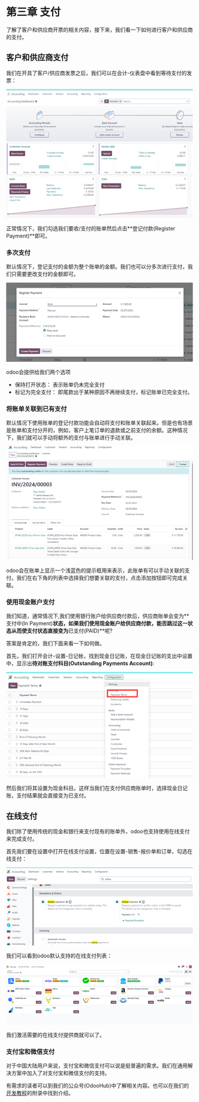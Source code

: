 # 第三章 支付

了解了客户和供应商开票的相关内容，接下来，我们看一下如何进行客户和供应商的支付。

## 客户和供应商支付

我们在开具了客户/供应商发票之后，我们可以在会计-仪表盘中看到等待支付的发票：

![34](./images/AC34.png)

正常情况下，我们勾选我们要收/支付的账单然后点击**登记付款(Register Payment)**即可。

### 多次支付

默认情况下，登记支付的金额为整个账单的金额。我们也可以分多次进行支付，我们只需要更改支付的金额即可。

![35](./images/AC35.png)

odoo会提供给我们两个选项

* 保持打开状态： 表示账单仍未完全支付
* 标记为完全支付： 即尾款出于某种原因不再继续支付，标记账单已完全支付。

### 将账单关联到已有支付

默认情况下使用账单的登记付款功能会自动将支付和账单关联起来。但是也有场景是账单和支付分开的，例如，客户上笔订单的退款或之前支付的余额。这种情况下，我们就可以手动将额外的支付与账单进行手动关联。

![36](./images/AC36.png)

odoo会在账单上显示一个浅蓝色的提示框用来表示，此账单有可以手动关联的支付。我们在右下角的列表中选择我们想要关联的支付，点击添加按钮即可完成关联。

### 使用现金账户支付

我们知道，通常情况下,我们使用银行账户给供应商付款后，供应商账单会变为**支付中(In Payment)**状态，如果我们使用现金账户给供应商付款，能否跳过这一状态从而使支付状态直接变为**已支付(PAID)**呢?

答案是肯定的，我们下面来看一下如何做。

首先，我们打开会计-设置-日记帐，找到现金日记账，在现金日记账的支出中设置中，显示出**待对账支付科目(Outstanding Payments Account)**:

![27](./images/AC27.png)

然后我们将其设置为现金科目。这样当我们在支付供应商账单时，选择现金日记账，支付结果就会直接变为已支付。

## 在线支付

我们除了使用传统的现金和银行来支付现有的账单外，odoo也支持使用在线支付来完成支付。

首先我们要在设置中打开在线支付设置，位置在设置-销售-报价单和订单，勾选在线支付：

![37](./images/AC37.png)

我们可以看到odoo默认支持的在线支付列表：

![38](./images/AC38.png)

我们激活需要的在线支付提供商就可以了。

### 支付宝和微信支付

对于中国大陆用户来说，支付宝和微信支付可以说是挺普遍的需求。我们在通用解决方案中加入了对支付宝和微信支付的支持。

有需求的读者可以到我们的公众号(OdooHub)中了解相关内容。也可以在我们的[开发教程](https://dev.odoohub.com.cn)的附录中找到介绍。


